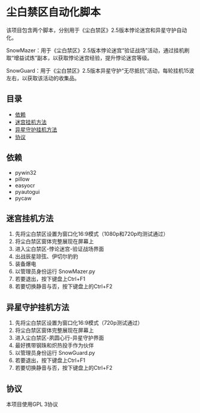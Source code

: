 # 尘白禁区自动化脚本

该项目包含两个脚本，分别用于《尘白禁区》2.5版本悖论迷宫和异星守护自动化。

SnowMazer：用于《尘白禁区》2.5版本悖论迷宫“验证战场”活动，通过挂机刷取“增益试炼”副本，以获取悖论迷宫经验，提升悖论迷宫等级。

SnowGuard：用于《尘白禁区》2.5版本异星守护“无尽抵抗”活动，每轮挂机15波左右，以获取该活动的收集品。

## 目录

- [依赖](#依赖)
- [迷宫挂机方法](#迷宫挂机方法)
- [异星守护挂机方法](#异星守护挂机方法)
- [协议](#协议)

## 依赖

- pywin32
- pillow
- easyocr
- pyautogui
- pycaw

## 迷宫挂机方法

1. 先将尘白禁区设置为窗口化16:9模式（1080p和720p均测试通过）
2. 将尘白禁区窗体完整展现在屏幕上
3. 进入尘白禁区-悖论迷宫-验证战场界面
4. 出战辰星琼弦、伊切尔豹豹
5. 装备爆电
6. 以管理员身份运行 SnowMazer.py
7. 若要退出，按下键盘上Ctrl+F1
8. 若要切换静音与否，按下键盘上的Ctrl+F2

## 异星守护挂机方法

1. 先将尘白禁区设置为窗口化16:9模式（720p测试通过）
2. 将尘白禁区窗体完整展现在屏幕上
3. 进入尘白禁区-夙圆心行-异星守护界面
4. 最好携带钢珠和炽热投手作为伙伴
5. 以管理员身份运行 SnowGuard.py
6. 若要退出，按下键盘上Ctrl+F1
7. 若要切换静音与否，按下键盘上的Ctrl+F2

## 协议

本项目使用GPL 3协议
